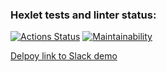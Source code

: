 ### Hexlet tests and linter status:
[![Actions Status](https://github.com/vetneka/frontend-project-lvl4/workflows/hexlet-check/badge.svg)](https://github.com/vetneka/frontend-project-lvl4/actions)
[![Maintainability](https://api.codeclimate.com/v1/badges/021f2c39e2b0d3646b12/maintainability)](https://codeclimate.com/github/vetneka/frontend-project-lvl4/maintainability)

[Delpoy link to Slack demo](https://slack-26691.herokuapp.com/)
